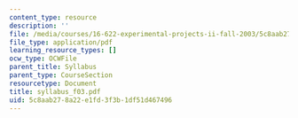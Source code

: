 ```yaml
---
content_type: resource
description: ''
file: /media/courses/16-622-experimental-projects-ii-fall-2003/5c8aab278a22e1fd3f3b1df51d467496_syllabus_f03.pdf
file_type: application/pdf
learning_resource_types: []
ocw_type: OCWFile
parent_title: Syllabus
parent_type: CourseSection
resourcetype: Document
title: syllabus_f03.pdf
uid: 5c8aab27-8a22-e1fd-3f3b-1df51d467496
---
```


